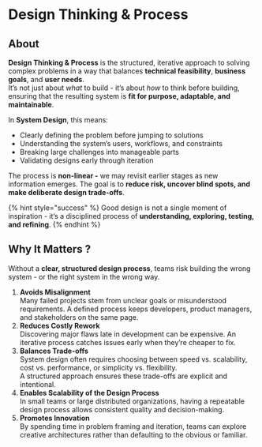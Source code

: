 # Design Thinking & Process

## About

**Design Thinking & Process** is the structured, iterative approach to solving complex problems in a way that balances **technical feasibility**, **business goals**, and **user needs**.\
It’s not just about _what_ to build - it’s about _how_ to think before building, ensuring that the resulting system is **fit for purpose, adaptable, and maintainable**.

In **System Design**, this means:

* Clearly defining the problem before jumping to solutions
* Understanding the system’s users, workflows, and constraints
* Breaking large challenges into manageable parts
* Validating designs early through iteration

The process is **non-linear -** we may revisit earlier stages as new information emerges. The goal is to **reduce risk, uncover blind spots, and make deliberate design trade-offs**.

{% hint style="success" %}
Good design is not a single moment of inspiration - it’s a disciplined process of **understanding, exploring, testing, and refining**.
{% endhint %}

## Why It Matters ?

Without a **clear, structured design process**, teams risk building the wrong system - or the right system in the wrong way.

1. **Avoids Misalignment**\
   Many failed projects stem from unclear goals or misunderstood requirements. A defined process keeps developers, product managers, and stakeholders on the same page.
2. **Reduces Costly Rework**\
   Discovering major flaws late in development can be expensive. An iterative process catches issues early when they’re cheaper to fix.
3. **Balances Trade-offs**\
   System design often requires choosing between speed vs. scalability, cost vs. performance, or simplicity vs. flexibility.\
   A structured approach ensures these trade-offs are explicit and intentional.
4. **Enables Scalability of the Design Process**\
   In small teams or large distributed organizations, having a repeatable design process allows consistent quality and decision-making.
5. **Promotes Innovation**\
   By spending time in problem framing and iteration, teams can explore creative architectures rather than defaulting to the obvious or familiar.
